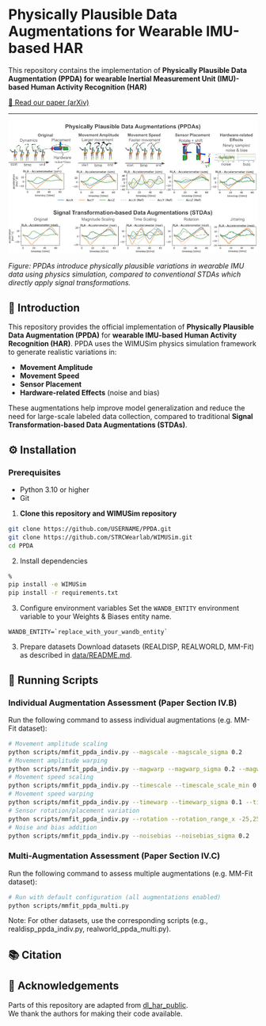 # Physically Plausible Data Augmentations for Wearable IMU-based HAR

This repository contains the implementation of **Physically Plausible Data Augmentation (PPDA) for wearable Inertial Measurement Unit (IMU)-based Human Activity Recognition (HAR)**

[📄 Read our paper (arXiv)](https://arxiv.org/abs/XXXX.XXXXX)  

---

![Comparison of Physically Plausible Data Augmentations (PPDA) and Signal Transformation-based Data Augmentations (STDA)](assets/ppda-vs-stda.jpg)

*Figure: PPDAs introduce physically plausible variations in wearable IMU data using physics simulation, compared to conventional STDAs which directly apply signal transformations.*

## 📌 Introduction

This repository provides the official implementation of **Physically Plausible Data Augmentation (PPDA)** for **wearable IMU-based Human Activity Recognition (HAR)**. PPDA uses the WIMUSim physics simulation framework to generate realistic variations in:

- **Movement Amplitude**
- **Movement Speed**
- **Sensor Placement**
- **Hardware-related Effects** (noise and bias)

These augmentations help improve model generalization and reduce the need for large-scale labeled data collection, compared to traditional **Signal Transformation-based Data Augmentations (STDAs)**.


## ⚙️ Installation

### Prerequisites
- Python 3.10 or higher
- Git

1. **Clone this repository and WIMUSim repository**  
```bash
git clone https://github.com/USERNAME/PPDA.git
git clone https://github.com/STRCWearlab/WIMUSim.git
cd PPDA
```

2. Install dependencies
```bash
% 
pip install -e WIMUSim
pip install -r requirements.txt
```

3. Configure environment variables
Set the `WANDB_ENTITY` environment variable to your Weights & Biases entity name.
```text
WANDB_ENTITY=`replace_with_your_wandb_entity`
```

3. Prepare datasets
Download datasets (REALDISP, REALWORLD, MM-Fit) as described in [data/README.md](data/README.md).

## 🧪 Running Scripts
### Individual Augmentation Assessment (Paper Section IV.B)
Run the following command to assess individual augmentations (e.g. MM-Fit dataset): 
```bash
# Movement amplitude scaling
python scripts/mmfit_ppda_indiv.py --magscale --magscale_sigma 0.2
# Movement amplitude warping
python scripts/mmfit_ppda_indiv.py --magwarp --magwarp_sigma 0.2 --magwarp_knot 4
# Movement speed scaling
python scripts/mmfit_ppda_indiv.py --timescale --timescale_scale_min 0.8 --timescale_scale_max 1.2
# Movement speed warping
python scripts/mmfit_ppda_indiv.py --timewarp --timewarp_sigma 0.1 --timewarp_knot 4
# Sensor rotation/placement variation
python scripts/mmfit_ppda_indiv.py --rotation --rotation_range_x -25,25 --rotation_range_y -25,25 --rotation_range_z -25,25
# Noise and bias addition
python scripts/mmfit_ppda_indiv.py --noisebias --noisebias_sigma 0.2
```

### Multi-Augmentation Assessment (Paper Section IV.C)
Run the following command to assess multiple augmentations (e.g. MM-Fit dataset):
```bash
# Run with default configuration (all augmentations enabled)
python scripts/mmfit_ppda_multi.py
```

Note: For other datasets, use the corresponding scripts (e.g., realdisp_ppda_indiv.py, realworld_ppda_multi.py).

## 📚 Citation
<!-- Include bibtex info -->

## 🙏 Acknowledgements

Parts of this repository are adapted from [dl_har_public](https://github.com/STRCSussex-UbiCompSiegen/dl_har_public).  
We thank the authors for making their code available.


